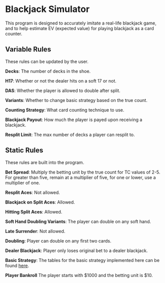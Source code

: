# Blackjack Simulator

This program is designed to accurately imitate a real-life blackjack game, and to help estimate EV (expected value) for playing blackjack as a card counter.

## Variable Rules

These rules can be updated by the user.

**Decks**: The number of decks in the shoe.

**H17**: Whether or not the dealer hits on a soft 17 or not.

**DAS**: Whether the player is allowed to double after split.

**Variants**: Whether to change basic strategy based on the true count.

**Counting Strategy**: What card counting technique to use.

**Blackjack Payout**: How much the player is payed upon receiving a blackjack.

**Resplit Limit**: The max number of decks a player can resplit to.

## Static Rules

These rules are built into the program.

**Bet Spread**: Multiply the betting unit by the true count for TC values of 2-5. For greater than five, remain at a multiplier of five, for one or lower, use a multiplier of one.

**Resplit Aces**: Not allowed.

**Blackjack on Split Aces**: Allowed.

**Hitting Split Aces**: Allowed.

**Soft Hand Doubling Variants**: The player can double on any soft hand.

**Late Surrender**: Not allowed.

**Doubling**: Player can double on any first two cards.

**Dealer Blackjack**: Player only loses original bet to a dealer blackjack.

**Basic Strategy**: The tables for the basic strategy implemented here can be found [here](https://www.blackjackapprenticeship.com/blackjack-strategy-charts/).

**Player Bankroll** The player starts with $1000 and the betting unit is $10.